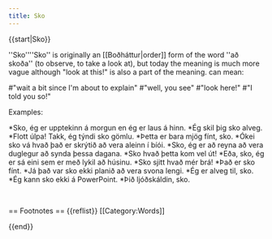 ```yaml
---
title: Sko
---
```


<level a2/>

{{start|Sko}}

''Sko''<ref>''Sko'' is originally an [[Boðháttur|order]] form of the word ''að skoða'' (to observe, to take a look at), but today the meaning is much more vague although "look at this!" is also a part of the meaning.</ref> can mean:

#"wait a bit since I'm about to explain"
#"well, you see"
#"look here!"
#"I told you so!"

Examples:

*Sko, ég er upptekinn á morgun en ég er laus á hinn.
*Ég skil þig sko alveg.
*Flott úlpa! Takk, ég týndi sko gömlu.
*Þetta er bara mjög fínt, sko.
*Ókei sko vá hvað það er skrýtið að vera aleinn í bíói.
*Sko, ég er að reyna að vera duglegur að synda þessa dagana.
*Sko hvað þetta kom vel út!
*Eða, sko, ég er sá eini sem er með lykil að húsinu.
*Sko sjitt hvað mér brá!
*Það er sko fínt.
*Já það var sko ekki planið að vera svona lengi.
*Ég er alveg til, sko.
*Ég kann sko ekki á PowerPoint.
*Þið ljóðskáldin, sko.

<br />

== Footnotes ==
{{reflist}}
[[Category:Words]]

{{end}}
